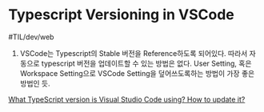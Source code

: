 # Typescript Versioning in VSCode
#TIL/dev/web

1. VSCode는 Typescript의 Stable 버전을 Reference하도록 되어있다. 따라서 자동으로 typescript 버전을 업데이트할 수 있는 방법은 없다. User Setting, 혹은 Workspace Setting으로 VSCode Setting을 덮어쓰도록하는 방법이 가장 좋은 방법인 듯. 

 [What TypeScript version is Visual Studio Code using? How to update it?](https://stackoverflow.com/a/39676463/12330603) 
